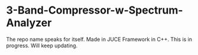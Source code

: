 # 3-Band-Compressor-w-Spectrum-Analyzer
The repo name speaks for itself. Made in JUCE Framework in C++.
This is in progress. Will keep updating.
